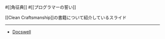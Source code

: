 #[[角征典]] #[[プログラマーの誓い]]

[[Clean Craftsmanship]]の書籍について紹介しているスライド

---

- [Docswell](https://www.docswell.com/s/kdmsnr/58X12K-clean-craftsmanship#p1)